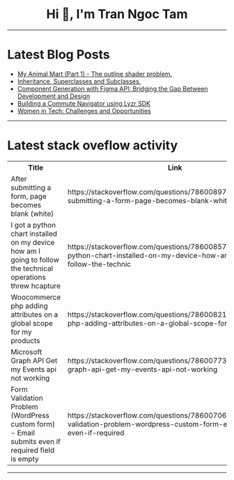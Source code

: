 <h1 align="center">Hi 👋, I'm Tran Ngoc Tam</h1>

---

# Latest Blog Posts 
<!-- BLOG-POST-LIST:START -->
- [My Animal Mart &lpar;Part 1&rpar; - The outline shader problem.](https://dev.to/longchau/my-animal-mart-part-1-the-outline-shader-problem-447f)
- [Inheritance, Superclasses and Subclasses.](https://dev.to/paulike/inheritance-superclasses-and-subclasses-5ede)
- [Component Generation with Figma API: Bridging the Gap Between Development and Design](https://dev.to/krjakbrjak/component-generation-with-figma-api-bridging-the-gap-between-development-and-design-1nho)
- [Building a Commute Navigator using Lyzr SDK](https://dev.to/akshay007/building-a-commute-navigator-using-lyzr-sdk-1c60)
- [Women in Tech: Challenges and Opportunities](https://dev.to/techstuff/women-in-tech-challenges-and-opportunities-551k)
<!-- BLOG-POST-LIST:END -->

---

# Latest stack oveflow activity
<table>
  <tr><th>Title</th><th>Link</th></tr>
  <!-- STACKOVERFLOW:START --><tr><td>After submitting a form, page becomes blank &lpar;white&rpar;</td><td>https://stackoverflow.com/questions/78600897/after-submitting-a-form-page-becomes-blank-white</td></tr><tr><td>I got a python chart installed on my device how am I going to follow the technical operations threw hcapture</td><td>https://stackoverflow.com/questions/78600857/i-got-a-python-chart-installed-on-my-device-how-am-i-going-to-follow-the-technic</td></tr><tr><td>Woocommerce php adding attributes on a global scope for my products</td><td>https://stackoverflow.com/questions/78600821/woocommerce-php-adding-attributes-on-a-global-scope-for-my-products</td></tr><tr><td>Microsoft Graph API Get my Events api not working</td><td>https://stackoverflow.com/questions/78600773/microsoft-graph-api-get-my-events-api-not-working</td></tr><tr><td>Form Validation Problem &lpar;WordPress custom form&rpar; - Email submits even if required field is empty</td><td>https://stackoverflow.com/questions/78600706/form-validation-problem-wordpress-custom-form-email-submits-even-if-required</td></tr><!-- STACKOVERFLOW:END -->
</table>

---



